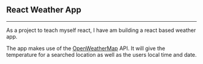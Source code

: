 ## React Weather App
---
As a project to teach myself react, I have am building a react based weather app.

The app makes use of the [OpenWeatherMap](https://openweathermap.org) API. It will give the temperature for a searched location as well as the users local time and date.